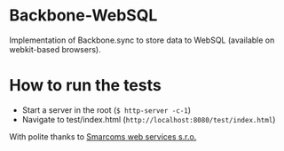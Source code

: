 # Backbone-WebSQL

Implementation of Backbone.sync to store data to WebSQL (available on webkit-based browsers).

# How to run the tests

* Start a server in the root (`$ http-server -c-1`)
* Navigate to test/index.html (`http://localhost:8080/test/index.html`)

With polite thanks to [Smarcoms web services s.r.o.](http://www.smarcoms.cz)